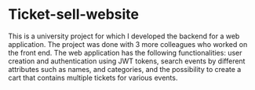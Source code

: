 # Ticket-sell-website
This is a university project for which I developed the backend for a web application.
The project was done with 3 more colleagues who worked on the front end. 
The web application has the following functionalities: user creation and authentication
using JWT tokens, search events by different attributes such as names, and categories, 
and the possibility to create a cart that contains multiple tickets for various events.
